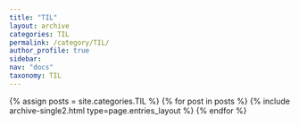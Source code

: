 ```yaml
---
title: "TIL"
layout: archive
categories: TIL
permalink: /category/TIL/
author_profile: true
sidebar:
nav: "docs"
taxonomy: TIL
---
```


{% assign posts = site.categories.TIL %}
{% for post in posts %} {% include archive-single2.html type=page.entries_layout %} {% endfor %}
